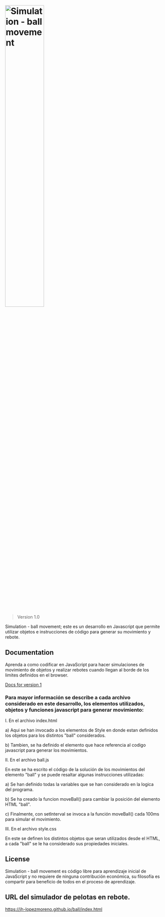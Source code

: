<h1><img src="" alt="Simulation - ball movement" width="50%"></h1>

> Version 1.0

Simulation - ball movement; este es un desarrollo en Javascript que permite utilizar objetos e instrucciones de código para generar su movimiento y rebote.

## Documentation

Aprenda a como codificar en JavaScript para hacer simulaciones de movimiento de objetos y realizar rebotes cuando llegan al borde de los limites definidos en el browser.

[Docs for version 1](https://jh-lopezmoreno.github.io/ball/docs)

### Para mayor información se describe a cada archivo considerado en este desarrollo, los elementos utilizados, objetos y funciones javascript para generar movimiento:

I. En el archivo index.html
   
   a) Aqui se han invocado a los elementos de Style en donde estan definidos los objetos para los distintos "ball" considerados.
      <link rel="stylesheet" href="./style.css">

   b) Tambien, se ha definido el elemento que hace referencia al codigo javascript para generar los movimientos.

II. En el archivo ball.js
   
   En este se ha escrito el código de la solución de los movimientos del elemento "ball" y se puede resaltar algunas instrucciones utilizadas:

   a) Se han definido todas la variables que se han considerado en la logica del programa.
   
   b) Se ha creado la funcion moveBall() para cambiar la posición del elemento HTML "ball".

   c) Finalmente, con setInterval se invoca a la función moveBall() cada 100ms para simular el movimiento.

III. En el archivo style.css
   
   En este se definen los distintos objetos que seran utilizados desde el HTML, a cada "ball" se le ha considerado sus propiedades iniciales.


## License

Simulation - ball movement es código libre para aprendizaje inicial de JavaScript y no requiere de ninguna contribución económica, su filosofía es compartir para beneficio de todos en el proceso de aprendizaje.

## URL del simulador de pelotas en rebote.

https://jh-lopezmoreno.github.io/ball/index.html
